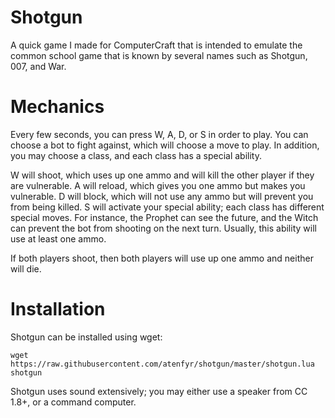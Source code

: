 # Shotgun
A quick game I made for ComputerCraft that is intended to emulate the common school game that is known by several names such as Shotgun, 007, and War.

# Mechanics
Every few seconds, you can press W, A, D, or S in order to play. You can choose a bot to fight against, which will choose a move to play. In addition, you may choose a class, and each class has a special ability.

W will shoot, which uses up one ammo and will kill the other player if they are vulnerable.
A will reload, which gives you one ammo but makes you vulnerable.
D will block, which will not use any ammo but will prevent you from being killed.
S will activate your special ability; each class has different special moves. For instance, the Prophet can see the future, and the Witch can prevent the bot from shooting on the next turn. Usually, this ability will use at least one ammo.

If both players shoot, then both players will use up one ammo and neither will die.

# Installation
Shotgun can be installed using wget:

`wget https://raw.githubusercontent.com/atenfyr/shotgun/master/shotgun.lua shotgun`

Shotgun uses sound extensively; you may either use a speaker from CC 1.8+, or a command computer.